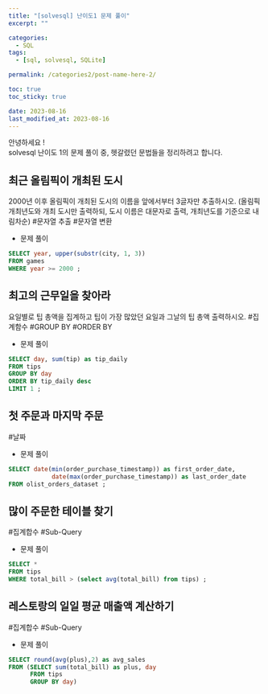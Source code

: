 ```yaml
---
title: "[solvesql] 난이도1 문제 풀이"
excerpt: ""

categories:
  - SQL
tags:
  - [sql, solvesql, SQLite]

permalink: /categories2/post-name-here-2/

toc: true
toc_sticky: true

date: 2023-08-16
last_modified_at: 2023-08-16
---
```

안녕하세요 !\
solvesql 난이도 1의 문제 풀이 중, 헷갈렸던 문법들을 정리하려고 합니다.


## 최근 올림픽이 개최된 도시
2000년 이후 올림픽이 개최된 도시의 이름을 앞에서부터 3글자만 추출하시오. (올림픽 개최년도와 개최 도시만 출력하되, 도시 이름은 대문자로 출력, 개최년도를 기준으로 내림차순)
\#문자열 추출 #문자열 변환


- 문제 풀이
  
```sql
SELECT year, upper(substr(city, 1, 3))
FROM games
WHERE year >= 2000 ;
```


## 최고의 근무일을 찾아라
요일별로 팁 총액을 집계하고 팁이 가장 많았던 요일과 그날의 팁 총액 출력하시오.
\#집계함수 #GROUP BY #ORDER BY


- 문제 풀이

```sql  
SELECT day, sum(tip) as tip_daily
FROM tips
GROUP BY day
ORDER BY tip_daily desc
LIMIT 1 ;
```


## 첫 주문과 마지막 주문

\#날짜


- 문제 풀이

```sql
SELECT date(min(order_purchase_timestamp)) as first_order_date,
			date(max(order_purchase_timestamp)) as last_order_date
FROM olist_orders_dataset ;
```

## 많이 주문한 테이블 찾기

\#집계합수 #Sub-Query

- 문제 풀이

```sql
SELECT *
FROM tips
WHERE total_bill > (select avg(total_bill) from tips) ;
```

## 레스토랑의 일일 평균 매출액 계산하기

\#집계합수 #Sub-Query

- 문제 풀이

```sql
SELECT round(avg(plus),2) as avg_sales
FROM (SELECT sum(total_bill) as plus, day 
      FROM tips 
      GROUP BY day)
```

